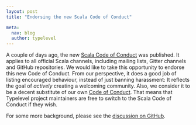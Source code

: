 ```yaml
---
layout: post
title: "Endorsing the new Scala Code of Conduct"

meta:
  nav: blog
  author: typelevel
---
```


A couple of days ago, the new [Scala Code of Conduct](https://contributors.scala-lang.org/t/please-read-scala-code-of-conduct/28) was published.
It applies to all official Scala channels, including mailing lists, Gitter channels and GitHub repositories.
We would like to take this opportunity to endorse this new Code of Conduct.
From our perspective, it does a good job of listing encouraged behaviour, instead of just banning harassment: It reflects the goal of _actively_ creating a welcoming community.
Also, we consider it to be a decent substitute of our own [Code of Conduct](/conduct.html).
That means that Typelevel project maintainers are free to switch to the Scala Code of Conduct if they wish.

For some more background, please see the [discussion on GitHub](https://github.com/typelevel/general/issues/51).
